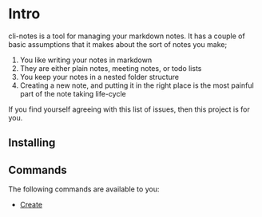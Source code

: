 # Intro

cli-notes is a tool for managing your markdown notes. It has a couple of basic
assumptions that it makes about the sort of notes you make;

1. You like writing your notes in markdown
2. They are either plain notes, meeting notes, or todo lists
3. You keep your notes in a nested folder structure
4. Creating a new note, and putting it in the right place is the most painful part of the note taking life-cycle

If you find yourself agreeing with this list of issues, then this project is for you.

## Installing




## Commands

The following commands are available to you:

- [Create](./commands/create.md)

